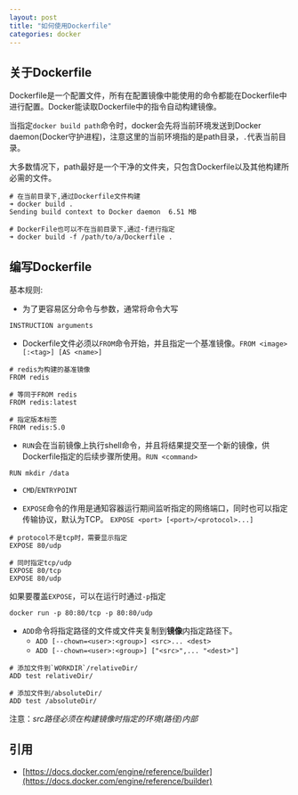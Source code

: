 ```yaml
---
layout: post
title: "如何使用Dockerfile"
categories: docker
---
```


## 关于Dockerfile
Dockerfile是一个配置文件，所有在配置镜像中能使用的命令都能在Dockerfile中进行配置。Docker能读取Dockerfile中的指令自动构建镜像。

当指定`docker build path`命令时，docker会先将当前环境发送到Docker daemon(Docker守护进程)，注意这里的当前环境指的是path目录，`.`代表当前目录。

大多数情况下，path最好是一个干净的文件夹，只包含Dockerfile以及其他构建所必需的文件。


```shell
# 在当前目录下,通过Dockerfile文件构建
➜ docker build .
Sending build context to Docker daemon  6.51 MB

# DockerFile也可以不在当前目录下,通过-f进行指定
➜ docker build -f /path/to/a/Dockerfile .
```

## 编写Dockerfile

基本规则:

* 为了更容易区分命令与参数，通常将命令大写
```shell
INSTRUCTION arguments
```

* Dockerfile文件必须以`FROM`命令开始，并且指定一个基准镜像。`FROM <image>[:<tag>] [AS <name>]`

```shell
# redis为构建的基准镜像
FROM redis

# 等同于FROM redis
FROM redis:latest

# 指定版本标签
FROM redis:5.0
```

* `RUN`会在当前镜像上执行shell命令，并且将结果提交至一个新的镜像，供Dockerfile指定的后续步骤所使用。`RUN <command>`
```shell
RUN mkdir /data
```

* `CMD`/`ENTRYPOINT`


* `EXPOSE`命令的作用是通知容器运行期间监听指定的网络端口，同时也可以指定传输协议，默认为TCP。
`EXPOSE <port> [<port>/<protocol>...]`

```shell
# protocol不是tcp时，需要显示指定
EXPOSE 80/udp

# 同时指定tcp/udp
EXPOSE 80/tcp
EXPOSE 80/udp
```
如果要覆盖`EXPOSE`，可以在运行时通过`-p`指定
```shell
docker run -p 80:80/tcp -p 80:80/udp
```

* `ADD`命令将指定路径的文件或文件夹复制到**镜像**内指定路径下。
	+ `ADD [--chown=<user>:<group>] <src>... <dest>`
	+ `ADD [--chown=<user>:<group>] ["<src>",... "<dest>"]`

```shell
# 添加文件到`WORKDIR`/relativeDir/
ADD test relativeDir/

# 添加文件到/absoluteDir/
ADD test /absoluteDir/
```
注意：*src路径必须在构建镜像时指定的环境(路径)内部*


## 引用

* [https://docs.docker.com/engine/reference/builder](https://docs.docker.com/engine/reference/builder)
